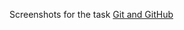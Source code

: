
Screenshots for the task [Git and GitHub](https://github.com/kottans/frontend/blob/master/tasks/git-intro.md)
